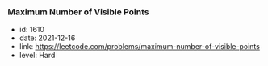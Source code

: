 ### Maximum Number of Visible Points

* id: 1610
* date: 2021-12-16
* link: https://leetcode.com/problems/maximum-number-of-visible-points
* level: Hard
